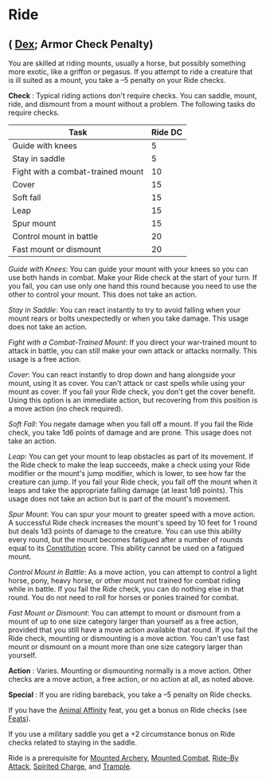 # Ride

## ( [Dex](../gettingStarted.md#_dexterity); Armor Check Penalty)

You are skilled at riding mounts, usually a horse, but possibly something more exotic, like a griffon or pegasus. If you attempt to ride a creature that is ill suited as a mount, you take a –5 penalty on your Ride checks.

**Check** : Typical riding actions don't require checks. You can saddle, mount, ride, and dismount from a mount without a problem. The following tasks do require checks.

| Task | Ride DC |
| --- | --- |
| Guide with knees | 5 |
| Stay in saddle | 5 |
| Fight with a combat-trained mount | 10 |
| Cover | 15 |
| Soft fall | 15 |
| Leap | 15 |
| Spur mount | 15 |
| Control mount in battle | 20 |
| Fast mount or dismount | 20 |

_Guide with Knees_: You can guide your mount with your knees so you can use both hands in combat. Make your Ride check at the start of your turn. If you fail, you can use only one hand this round because you need to use the other to control your mount. This does not take an action.

_Stay in Saddle_: You can react instantly to try to avoid falling when your mount rears or bolts unexpectedly or when you take damage. This usage does not take an action.

_Fight with a Combat-Trained Mount_: If you direct your war-trained mount to attack in battle, you can still make your own attack or attacks normally. This usage is a free action.

_Cover_: You can react instantly to drop down and hang alongside your mount, using it as cover. You can't attack or cast spells while using your mount as cover. If you fail your Ride check, you don't get the cover benefit. Using this option is an immediate action, but recovering from this position is a move action (no check required).

_Soft Fall_: You negate damage when you fall off a mount. If you fail the Ride check, you take 1d6 points of damage and are prone. This usage does not take an action.

_Leap_: You can get your mount to leap obstacles as part of its movement. If the Ride check to make the leap succeeds, make a check using your Ride modifier or the mount's jump modifier, which is lower, to see how far the creature can jump. If you fail your Ride check, you fall off the mount when it leaps and take the appropriate falling damage (at least 1d6 points). This usage does not take an action but is part of the mount's movement.

_Spur Mount_: You can spur your mount to greater speed with a move action. A successful Ride check increases the mount's speed by 10 feet for 1 round but deals 1d3 points of damage to the creature. You can use this ability every round, but the mount becomes fatigued after a number of rounds equal to its [Constitution](../gettingStarted.md#_constitution) score. This ability cannot be used on a fatigued mount.

_Control Mount in Battle_: As a move action, you can attempt to control a light horse, pony, heavy horse, or other mount not trained for combat riding while in battle. If you fail the Ride check, you can do nothing else in that round. You do not need to roll for horses or ponies trained for combat.

_Fast Mount or Dismount_: You can attempt to mount or dismount from a mount of up to one size category larger than yourself as a free action, provided that you still have a move action available that round. If you fail the Ride check, mounting or dismounting is a move action. You can't use fast mount or dismount on a mount more than one size category larger than yourself.

**Action** : Varies. Mounting or dismounting normally is a move action. Other checks are a move action, a free action, or no action at all, as noted above.

**Special** : If you are riding bareback, you take a –5 penalty on Ride checks.

If you have the [Animal Affinity](../feats.md#_animal-affinity) feat, you get a bonus on Ride checks (see [Feats](../feats.md)).

If you use a military saddle you get a +2 circumstance bonus on Ride checks related to staying in the saddle.

Ride is a prerequisite for [Mounted Archery](../feats.md#_mounted-archery), [Mounted Combat](../feats.md#_mounted-combat), [Ride-By Attack](../feats.md#_ride-by-attack), [Spirited Charge](../feats.md#_spirited-charge), and [Trample](../feats.md#_trample).

